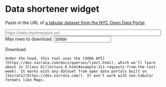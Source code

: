# Data shortener widget

Paste in the URL of [a tabular dataset from the NYC Open Data Portal](https://data.cityofnewyork.us/browse?limitTo=datasets).

<p>
  <form>
    <div class="form-group">
      <input id="url" placeholder="https://data.cityofnewyork.us/..." style="width: 100%">
    </div>
    <div class="form-group">
      <label for="count">Max rows to download:</label>
      <input type="number" name="count" value="10000" required>
    </div>
  </form>
</p>
<p>
  <!-- https://getbootstrap.com/docs/4.0/components/buttons/ -->
  <a id="download" class="btn btn-secondary disabled" target="_blank" role="button" aria-disabled="true">Download</a>
</p>
<script src="_static/shorten.js"></script>

```{note}
Under the hood, this tool uses the [SODA API](https://dev.socrata.com/docs/queries/limit.html), which we'll learn about in [Class 6](lecture_6.html#example-311-requests-from-the-last-week). It works with any dataset from open data portals built on [Socrata](https://dev.socrata.com/). It won't work with non-tabular formats like Maps.
```
